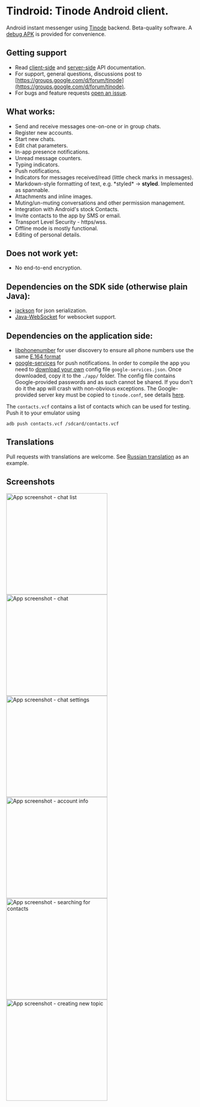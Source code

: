 # Tindroid: Tinode Android client.

Android instant messenger using [Tinode](https://github.com/tinode/chat/) backend. Beta-quality software.
A [debug APK](https://storage.googleapis.com/tinode.co/tindroid.apk) is provided for convenience.

## Getting support

* Read [client-side](http://tinode.github.io/java-api/) and [server-side](https://github.com/tinode/chat/blob/master/docs/API.md) API documentation.
* For support, general questions, discussions post to [https://groups.google.com/d/forum/tinode](https://groups.google.com/d/forum/tinode).
* For bugs and feature requests [open an issue](https://github.com/tinode/tindroid/issues/new).

## What works:

* Send and receive messages one-on-one or in group chats.
* Register new accounts.
* Start new chats.
* Edit chat parameters.
* In-app presence notifications.
* Unread message counters.
* Typing indicators.
* Push notifications.
* Indicators for messages received/read (little check marks in messages).
* Markdown-style formatting of text, e.g. \*styled\* &rarr; **styled**. Implemented as spannable.
* Attachments and inline images.
* Muting/un-muting conversations and other permission management.
* Integration with Android's stock Contacts.
* Invite contacts to the app by SMS or email.
* Transport Level Security - https/wss.
* Offline mode is mostly functional.
* Editing of personal details.

## Does not work yet:

* No end-to-end encryption.

## Dependencies on the SDK side (otherwise plain Java):

* [jackson](https://github.com/FasterXML/jackson) for json serialization.
* [Java-WebSocket](https://github.com/TooTallNate/Java-WebSocket/) for
websocket support.

## Dependencies on the application side:

* [libphonenumber](https://github.com/googlei18n/libphonenumber) for user discovery
to ensure all phone numbers use the same [E.164 format](https://en.wikipedia.org/wiki/E.164)
* [google-services](https://firebase.google.com/docs/cloud-messaging/android/client) for push notifications.
In order to compile the app you need to [download your own](https://developers.google.com/android/guides/google-services-plugin)
config file `google-services.json`. Once downloaded, copy it to the `./app/` folder. The
config file contains Google-provided passwords and as such cannot be shared. If you don't do it the
app will crash with non-obvious exceptions. The Google-provided server key must be copied to `tinode.conf`, see
details [here](https://github.com/tinode/chat).

The `contacts.vcf` contains a list of contacts which can be used for testing. Push it to your emulator using

  `adb push contacts.vcf /sdcard/contacts.vcf`

## Translations

Pull requests with translations are welcome. See [Russian translation](app/src/main/res/values-ru/strings.xml) as an example.


## Screenshots
<img src="android-contacts.png" alt="App screenshot - chat list" width="270" /> <img src="android-chat.png" alt="App screenshot - chat" width="270" /> <img src="android-topic-info.png" alt="App screenshot - chat settings" width="270" />
<img src="android-account.png" alt="App screenshot - account info" width="270" /> <img src="android-find-people.png" alt="App screenshot - searching for contacts" width="270" /> <img src="android-new-topic.png" alt="App screenshot - creating new topic" width="270" />
